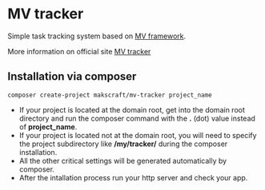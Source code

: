 # MV tracker
Simple task tracking system based on [MV framework](https://github.com/makscraft/mv-framework).

More information on official site [MV tracker](https://mv-tracker.com/about)

Installation via composer
---
```
composer create-project makscraft/mv-tracker project_name
```
- If your project is located at the domain root, get into the domain root directory and run the composer command with the **.** (dot) value instead of **project_name**.
- If your project is located not at the domain root, you will need to specify the project subdirectory like **/my/tracker/** during the composer installation.
- All the other critical settings will be generated automatically by composer.
- After the intallation process run your http server and check your app.
